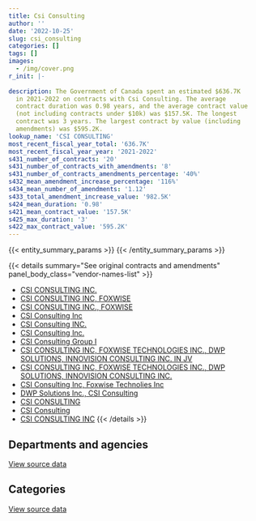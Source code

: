 ```yaml
---
title: Csi Consulting
author: ''
date: '2022-10-25'
slug: csi_consulting
categories: []
tags: []
images:
  - /img/cover.png
r_init: |-
  
description: The Government of Canada spent an estimated $636.7K
  in 2021-2022 on contracts with Csi Consulting. The average
  contract duration was 0.98 years, and the average contract value
  (not including contracts under $10k) was $157.5K. The longest
  contract was 3 years. The largest contract by value (including
  amendments) was $595.2K.
lookup_name: 'CSI CONSULTING'
most_recent_fiscal_year_total: '636.7K'
most_recent_fiscal_year_year: '2021-2022'
s431_number_of_contracts: '20'
s431_number_of_contracts_with_amendments: '8'
s431_number_of_contracts_amendments_percentage: '40%'
s432_mean_amendment_increase_percentage: '116%'
s434_mean_number_of_amendments: '1.12'
s433_total_amendment_increase_value: '982.5K'
s424_mean_duration: '0.98'
s421_mean_contract_value: '157.5K'
s425_max_duration: '3'
s422_max_contract_value: '595.2K'
---
```


<script src="/rmarkdown-libs/htmlwidgets/htmlwidgets.js"></script>
<link href="/rmarkdown-libs/datatables-css/datatables-crosstalk.css" rel="stylesheet" />
<script src="/rmarkdown-libs/datatables-binding/datatables.js"></script>
<script src="/rmarkdown-libs/jquery/jquery-3.6.0.min.js"></script>
<link href="/rmarkdown-libs/dt-core-bootstrap/css/dataTables.bootstrap.min.css" rel="stylesheet" />
<link href="/rmarkdown-libs/dt-core-bootstrap/css/dataTables.bootstrap.extra.css" rel="stylesheet" />
<script src="/rmarkdown-libs/dt-core-bootstrap/js/jquery.dataTables.min.js"></script>
<script src="/rmarkdown-libs/dt-core-bootstrap/js/dataTables.bootstrap.min.js"></script>
<link href="/rmarkdown-libs/crosstalk/css/crosstalk.min.css" rel="stylesheet" />
<script src="/rmarkdown-libs/crosstalk/js/crosstalk.min.js"></script>
<script src="/rmarkdown-libs/htmlwidgets/htmlwidgets.js"></script>
<link href="/rmarkdown-libs/datatables-css/datatables-crosstalk.css" rel="stylesheet" />
<script src="/rmarkdown-libs/datatables-binding/datatables.js"></script>
<script src="/rmarkdown-libs/jquery/jquery-3.6.0.min.js"></script>
<link href="/rmarkdown-libs/dt-core-bootstrap/css/dataTables.bootstrap.min.css" rel="stylesheet" />
<link href="/rmarkdown-libs/dt-core-bootstrap/css/dataTables.bootstrap.extra.css" rel="stylesheet" />
<script src="/rmarkdown-libs/dt-core-bootstrap/js/jquery.dataTables.min.js"></script>
<script src="/rmarkdown-libs/dt-core-bootstrap/js/dataTables.bootstrap.min.js"></script>
<link href="/rmarkdown-libs/crosstalk/css/crosstalk.min.css" rel="stylesheet" />
<script src="/rmarkdown-libs/crosstalk/js/crosstalk.min.js"></script>

{{< entity_summary_params >}}
{{< /entity_summary_params >}}

{{< details summary="See original contracts and amendments" panel_body_class="vendor-names-list" >}}
- [CSI CONSULTING INC.](https://search.open.canada.ca/en/ct/?sort=contract_value_f%20desc&page=1&search_text=%22CSI%20CONSULTING%20INC.%22)
- [CSI CONSULTING INC, FOXWISE](https://search.open.canada.ca/en/ct/?sort=contract_value_f%20desc&page=1&search_text=%22CSI%20CONSULTING%20INC%2c%20FOXWISE%22)
- [CSI CONSULTING INC., FOXWISE](https://search.open.canada.ca/en/ct/?sort=contract_value_f%20desc&page=1&search_text=%22CSI%20CONSULTING%20INC.%2c%20FOXWISE%22)
- [CSI Consulting Inc](https://search.open.canada.ca/en/ct/?sort=contract_value_f%20desc&page=1&search_text=%22CSI%20Consulting%20Inc%22)
- [CSI Consulting INC.](https://search.open.canada.ca/en/ct/?sort=contract_value_f%20desc&page=1&search_text=%22CSI%20Consulting%20INC.%22)
- [CSI Consulting Inc.](https://search.open.canada.ca/en/ct/?sort=contract_value_f%20desc&page=1&search_text=%22CSI%20Consulting%20Inc.%22)
- [CSI Consulting Group I](https://search.open.canada.ca/en/ct/?sort=contract_value_f%20desc&page=1&search_text=%22CSI%20Consulting%20Group%20I%22)
- [CSI CONSULTING INC, FOXWISE TECHNOLOGIES INC., DWP SOLUTIONS, INNOVISION CONSULTING INC. IN JV](https://search.open.canada.ca/en/ct/?sort=contract_value_f%20desc&page=1&search_text=%22CSI%20CONSULTING%20INC%2c%20FOXWISE%20TECHNOLOGIES%20INC.%2c%20DWP%20SOLUTIONS%2c%20INNOVISION%20CONSULTING%20INC.%20IN%20JV%22)
- [CSI CONSULTING INC, FOXWISE TECHNOLOGIES INC., DWP SOLUTIONS, INNOVISION CONSULTING INC.](https://search.open.canada.ca/en/ct/?sort=contract_value_f%20desc&page=1&search_text=%22CSI%20CONSULTING%20INC%2c%20FOXWISE%20TECHNOLOGIES%20INC.%2c%20DWP%20SOLUTIONS%2c%20INNOVISION%20CONSULTING%20INC.%22)
- [CSI Consulting Inc, Foxwise Technolies Inc](https://search.open.canada.ca/en/ct/?sort=contract_value_f%20desc&page=1&search_text=%22CSI%20Consulting%20Inc%2c%20Foxwise%20Technolies%20Inc%22)
- [DWP Solutions Inc., CSI Consulting](https://search.open.canada.ca/en/ct/?sort=contract_value_f%20desc&page=1&search_text=%22DWP%20Solutions%20Inc.%2c%20CSI%20Consulting%22)
- [CSI CONSULTING](https://search.open.canada.ca/en/ct/?sort=contract_value_f%20desc&page=1&search_text=%22CSI%20CONSULTING%22)
- [CSI Consulting](https://search.open.canada.ca/en/ct/?sort=contract_value_f%20desc&page=1&search_text=%22CSI%20Consulting%22)
- [CSI CONSULTING INC](https://search.open.canada.ca/en/ct/?sort=contract_value_f%20desc&page=1&search_text=%22CSI%20CONSULTING%20INC%22)
{{< /details >}}

## Departments and agencies

<div id="htmlwidget-1" style="width:100%;height:auto;" class="datatables html-widget"></div>
<script type="application/json" data-for="htmlwidget-1">{"x":{"style":"bootstrap","filter":"none","vertical":false,"data":[["<a href=\"/departments/cas-satj/\">Courts Administration Service<\/a>","<a href=\"/departments/cbsa-asfc/\">Canada Border Services Agency<\/a>","<a href=\"/departments/dfatd-maecd/\">Global Affairs Canada<\/a>","<a href=\"/departments/dfo-mpo/\">Fisheries and Oceans Canada<\/a>","<a href=\"/departments/dnd-mdn/\">National Defence<\/a>","<a href=\"/departments/elections/\">Elections Canada<\/a>","<a href=\"/departments/nrcan-rncan/\">Natural Resources Canada<\/a>","<a href=\"/departments/oic-ci/\">Office of the Information Commissioner of Canada<\/a>","<a href=\"/departments/psc-cfp/\">Public Service Commission of Canada<\/a>","<a href=\"/departments/wage/\">Department for Women and Gender Equality<\/a>"],[null,134180.11,null,null,89933.07,19438.65,null,12828.05,null,null],[164815.64,null,null,null,95151.06,189240.98,null,null,312495.56,null],[157912.36,null,120398.33,2221.46,null,null,8671.43,null,380918.61,null],[null,null,154125.67,67913.29,90609.64,null,31669.58,null,252751.6,39668.1]],"container":"<table class=\"table table-striped table-hover row-border order-column display\">\n  <thead>\n    <tr>\n      <th>Department<\/th>\n      <th>2018-2019<\/th>\n      <th>2019-2020<\/th>\n      <th>2020-2021<\/th>\n      <th>2021-2022<\/th>\n    <\/tr>\n  <\/thead>\n<\/table>","options":{"order":[[4,"desc"]],"pageLength":10,"autoWidth":true,"columnDefs":[{"targets":1,"render":"function(data, type, row, meta) {\n    return type !== 'display' ? data : DTWidget.formatCurrency(data, \"$\", 2, 3, \",\", \".\", true, null);\n  }"},{"targets":2,"render":"function(data, type, row, meta) {\n    return type !== 'display' ? data : DTWidget.formatCurrency(data, \"$\", 2, 3, \",\", \".\", true, null);\n  }"},{"targets":3,"render":"function(data, type, row, meta) {\n    return type !== 'display' ? data : DTWidget.formatCurrency(data, \"$\", 2, 3, \",\", \".\", true, null);\n  }"},{"targets":4,"render":"function(data, type, row, meta) {\n    return type !== 'display' ? data : DTWidget.formatCurrency(data, \"$\", 2, 3, \",\", \".\", true, null);\n  }"},{"width":"16%","targets":[1,2,3,4]},{"className":"dt-right","targets":[1,2,3,4]}],"orderClasses":false}},"evals":["options.columnDefs.0.render","options.columnDefs.1.render","options.columnDefs.2.render","options.columnDefs.3.render"],"jsHooks":[]}</script>
<p class="text-right">
<a href="https://github.com/GoC-Spending/contracts-data/tree/main/data/out/vendors/csi_consulting/summary_by_fiscal_year_by_department.csv" class="source-data-link btn btn-link">View source data</a>
</p>

## Categories

<div id="htmlwidget-2" style="width:100%;height:auto;" class="datatables html-widget"></div>
<script type="application/json" data-for="htmlwidget-2">{"x":{"style":"bootstrap","filter":"none","vertical":false,"data":[["<a href=\"/categories/defence/\">Defence<\/a>","<a href=\"/categories/professional_services/\">Professional services<\/a>","<a href=\"/categories/information_technology/\">Information technology<\/a>"],[89933.07,null,166446.81],[95151.06,null,666552.18],[null,8671.43,661450.76],[64760.8,97186.52,474790.56]],"container":"<table class=\"table table-striped table-hover row-border order-column display\">\n  <thead>\n    <tr>\n      <th>Category<\/th>\n      <th>2018-2019<\/th>\n      <th>2019-2020<\/th>\n      <th>2020-2021<\/th>\n      <th>2021-2022<\/th>\n    <\/tr>\n  <\/thead>\n<\/table>","options":{"order":[[4,"desc"]],"dom":"t","pageLength":30,"autoWidth":true,"columnDefs":[{"targets":1,"render":"function(data, type, row, meta) {\n    return type !== 'display' ? data : DTWidget.formatCurrency(data, \"$\", 2, 3, \",\", \".\", true, null);\n  }"},{"targets":2,"render":"function(data, type, row, meta) {\n    return type !== 'display' ? data : DTWidget.formatCurrency(data, \"$\", 2, 3, \",\", \".\", true, null);\n  }"},{"targets":3,"render":"function(data, type, row, meta) {\n    return type !== 'display' ? data : DTWidget.formatCurrency(data, \"$\", 2, 3, \",\", \".\", true, null);\n  }"},{"targets":4,"render":"function(data, type, row, meta) {\n    return type !== 'display' ? data : DTWidget.formatCurrency(data, \"$\", 2, 3, \",\", \".\", true, null);\n  }"},{"width":"16%","targets":[1,2,3,4]},{"className":"dt-right","targets":[1,2,3,4]}],"orderClasses":false,"lengthMenu":[10,25,30,50,100]}},"evals":["options.columnDefs.0.render","options.columnDefs.1.render","options.columnDefs.2.render","options.columnDefs.3.render"],"jsHooks":[]}</script>
<p class="text-right">
<a href="https://github.com/GoC-Spending/contracts-data/tree/main/data/out/vendors/csi_consulting/summary_by_fiscal_year_by_category.csv" class="source-data-link btn btn-link">View source data</a>
</p>
